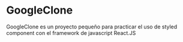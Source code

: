 # GoogleClone
GoogleClone es un proyecto pequeño para practicar el uso de styled component con el framework de javascript React.JS 
